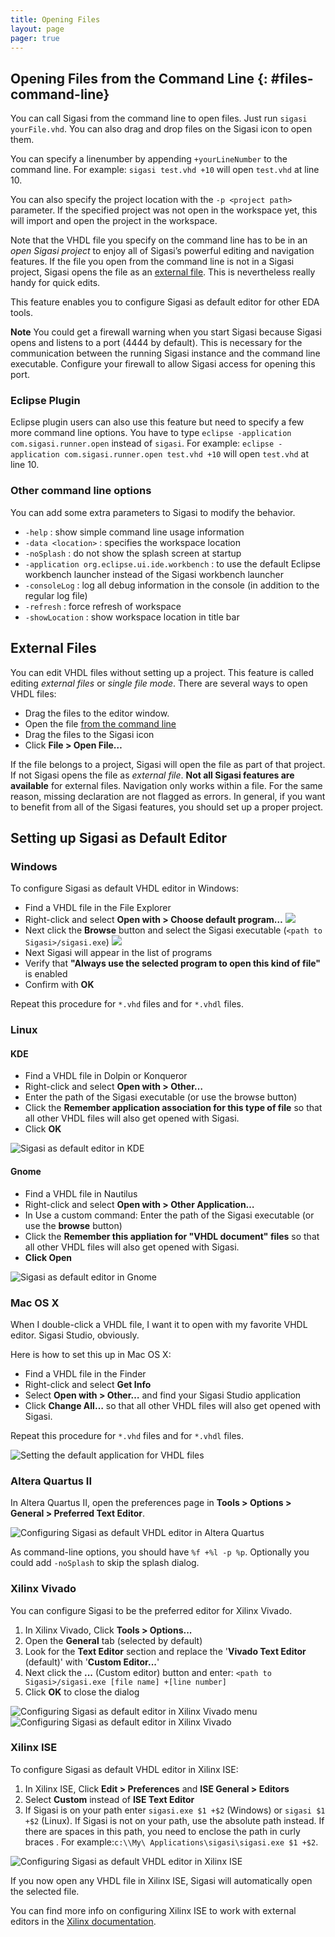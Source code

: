 ```yaml
---
title: Opening Files
layout: page 
pager: true
---
```


Opening Files from the Command Line {: #files-command-line}
-----------------------------------

You can call Sigasi from the command line to open files. Just run
`sigasi yourFile.vhd`. You can also drag and drop files on the Sigasi
icon to open them.

You can specify a linenumber by appending `+yourLineNumber` to the
command line. For example: `sigasi test.vhd +10` will open `test.vhd` at
line 10.

You can also specify the project location with the `-p <project path>` parameter.
If the specified project was not open in the workspace yet, this will import
and open the project in the workspace. 

Note that the VHDL file you specify on the command line has to be in an
*open Sigasi project* to enjoy all of Sigasi’s powerful editing and
navigation features. If the file you open from the command line is not
in a Sigasi project, Sigasi opens the file as an [external
file](#files-external). This is nevertheless really handy for quick
edits.

This feature enables you to configure Sigasi as default editor for other
EDA tools.

**Note** You could get a firewall warning when you start Sigasi because
Sigasi opens and listens to a port (4444 by default). This is necessary
for the communication between the running Sigasi instance and the
command line executable. Configure your firewall to allow Sigasi access
for opening this port.

### Eclipse Plugin

Eclipse plugin users can also use this feature but need to specify a few
more command line options. You have to type
`eclipse -application com.sigasi.runner.open` instead of `sigasi`. For
example: `eclipse -application com.sigasi.runner.open test.vhd +10` will
open `test.vhd` at line 10.

### Other command line options

You can add some extra parameters to Sigasi to modify the behavior.

-   `-help` : show simple command line usage information
-   `-data <location>` : specifies the workspace location
-   `-noSplash` : do not show the splash screen at startup
-   `-application org.eclipse.ui.ide.workbench` : to use the default
    Eclipse workbench launcher instead of the Sigasi workbench launcher
-   `-consoleLog` : log all debug information in the console (in
    addition to the regular log file)
-   `-refresh` : force refresh of workspace
-   `-showLocation` : show workspace location in title bar

External Files
--------------

You can edit VHDL files without setting up a project. This feature is
called editing *external files* or *single file mode*. There are several
ways to open VHDL files:

-   Drag the files to the editor window.
-   Open the file [from the command line](#files-command-line)
-   Drag the files to the Sigasi icon
-   Click **File \> Open File…**

If the file belongs to a project, Sigasi will open the file as part of
that project. If not Sigasi opens the file as *external file*. **Not all
Sigasi features are available** for external files. Navigation only
works within a file. For the same reason, missing declaration are not
flagged as errors. In general, if you want to benefit from all of the
Sigasi features, you should set up a proper project.

Setting up Sigasi as Default Editor
-----------------------------------

### Windows

To configure Sigasi as default VHDL editor in Windows:

* Find a VHDL file in the File Explorer
* Right-click and select **Open with > Choose default program…**
  ![](images/windows_1.png)
* Next click the **Browse** button and select the Sigasi executable (`<path to Sigasi>/sigasi.exe`)
  ![](images/windows_2.png)
* Next Sigasi will appear in the list of programs
* Verify that **"Always use the selected program to open this kind of file"** is enabled
* Confirm with **OK**

Repeat this procedure for `*.vhd` files and for `*.vhdl` files.

### Linux

#### KDE

* Find a VHDL file in Dolpin or Konqueror
* Right-click and select **Open with > Other…**
* Enter the path of the Sigasi executable (or use the browse button)
* Click the **Remember application association for this type of file** so that all other VHDL files will also get opened with Sigasi.
* Click **OK**

![Sigasi as default editor in KDE](images/kde.png)

#### Gnome

* Find a VHDL file in Nautilus
* Right-click and select **Open with > Other Application…**
*  In Use a custom command: Enter the path of the Sigasi executable (or use the **browse** button)
* Click the **Remember this appliation for "VHDL document" files** so that all other VHDL files will also get opened with Sigasi.
* **Click Open**

![Sigasi as default editor in Gnome](images/gnome.png)

### Mac OS X

When I double-click a VHDL file, I want it to open with my favorite VHDL editor. Sigasi Studio, obviously.

Here is how to set this up in Mac OS X:

* Find a VHDL file in the Finder
* Right-click and select **Get Info**
* Select **Open with > Other…** and find your Sigasi Studio application
* Click **Change All…** so that all other VHDL files will also get opened with Sigasi.

Repeat this procedure for `*.vhd` files and for `*.vhdl` files.

![Setting the default application for VHDL files](images/default_application_for_mac.png)

### Altera Quartus II

In Altera Quartus II, open the preferences page in **Tools \> Options \>
General \> Preferred Text Editor**.

![Configuring Sigasi as default VHDL editor in Altera Quartus](images/sigasieditorquartus.png "Configuring Sigasi as default VHDL editor in Altera Quartus")

As command-line options, you should have `%f +%l -p %p`. Optionally you
could add `-noSplash` to skip the splash dialog.

### Xilinx Vivado

You can configure Sigasi to be the preferred editor for Xilinx Vivado.

1. In Xilinx Vivado, Click **Tools > Options...** 
2. Open the **General** tab (selected by default)
3. Look for the **Text Editor** section and replace the '**Vivado Text Editor** (default)' with '**Custom Editor...**'
4. Next click the **...** (Custom editor)  button and enter:
    `<path to Sigasi>/sigasi.exe [file name] +[line number]`
5. Click **OK** to close the dialog

![Configuring Sigasi as default editor in Xilinx Vivado menu](images/vivado_a1.png "Configuring Sigasi as default editor in Xilinx Vivado menu")
![Configuring Sigasi as default editor in Xilinx Vivado](images/vivado_a2.png "Configuring Sigasi as default editor in Xilinx Vivado")

### Xilinx ISE

To configure Sigasi as default VHDL editor in Xilinx ISE:

1. In Xilinx ISE, Click **Edit \> Preferences** and **ISE General \> Editors**
2. Select **Custom** instead of **ISE Text Editor**
3. If Sigasi is on your path enter `sigasi.exe $1 +$2` (Windows) or `sigasi $1 +$2` (Linux).
   If Sigasi is not on your path, use the absolute path instead. If there are spaces in this
path, you need to enclose the path in curly braces . For example:`c:\\My\ Applications\sigasi\sigasi.exe $1 +$2`.

![Configuring Sigasi as default VHDL editor in Xilinx ISE](images/xilinxeditor.png "Configuring Sigasi as default VHDL editor in Xilinx ISE")

If you now open any VHDL file in Xilinx ISE, Sigasi will automatically open the selected file.

You can find more info on configuring Xilinx ISE to work with external editors in the [Xilinx documentation](http://www.xilinx.com/support/documentation/sw_manuals/xilinx12_2/pn_db_editor_options.htm).
